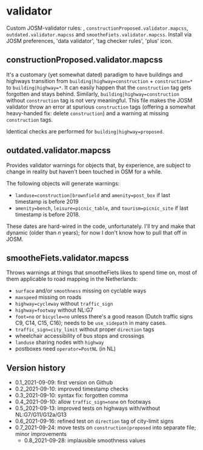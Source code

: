 # validator

Custom JOSM-validator rules: ,
`constructionProposed.validator.mapcss`, `outdated.validator.mapcss` and `smootheFiets.validator.mapcss`.
Install via JOSM preferences, 'data validator', 'tag checker rules', 'plus' icon.


## constructionProposed.validator.mapcss
It's a customary (yet somewhat dated) paradigm to have buildings and
highways transition from `building|highway=construction` +
`construction=*` to `building|highway=*`.  It can easily happen that
the `construction` tag gets forgotten and stays behind.  Similarly,
`building|highway=construction` without `construction` tag is not very
meaningful.  This file makes the JOSM validator throw an error at
spurious `construction` tags (offering a somewhat heavy-handed fix:
delete `construction`) and a warning at missing `construction` tags.

Identical checks are performed for `building|highway=proposed`.


## outdated.validator.mapcss
Provides validator warnings for objects that, by experience, are subject to change in reality but haven't been touched in OSM for a while. 

The following objects will generate warnings:
* `landuse=construction|brownfield` and `amenity=post_box` if last timestamp is before 2019
* `amenity=bench`, `leisure=picnic_table`, and `tourism=picnic_site` if last timestamp is before 2018.

These dates are hard-wired in the code, unfortunately.  I'll try and make that dynamic (older than _n_ years); for now I don't know how to pull that off in JOSM.


## smootheFiets.validator.mapcss
Throws warnings at things that smootheFiets likes to spend time on, most of them applicable to road mapping in the Netherlands:
* `surface` and/or `smoothness` missing on cyclable ways
* `maxspeed` missing on roads
* `highway=cycleway` without `traffic_sign`
* `highway=footway` without NL:G7
* `foot=no` or `bicycle=no` unless there's a good reason (Dutch traffic signs C9, C14, C15, C16); needs to be `use_sidepath` in many cases.
* `traffic_sign=city_limit` without proper `direction` tags
* wheelchair accessibility of bus stops and crossings
* `landuse` sharing nodes with `highway`
* postboxes need `operator=PostNL` (in NL)


## Version history
* 0.1_2021-09-09: first version on Github
* 0.2_2021-09-10: improved timestamp checks 
* 0.3_2021-09-10: syntax fix: forgotten comma
* 0.4_2021-09-10: allow `traffic_sign=none` on footways
* 0.5_2021-09-13: improved tests on highways with/without NL:G7/G11/G12a/G13
* 0.6_2021-09-16: refined test on `direction` tag of city-limit signs
* 0.7_2021-09-24: move tests on `construction|proposed` into separate
  file; minor improvements
  * 0.8_2021-09-28: implausible smoothness values
  
